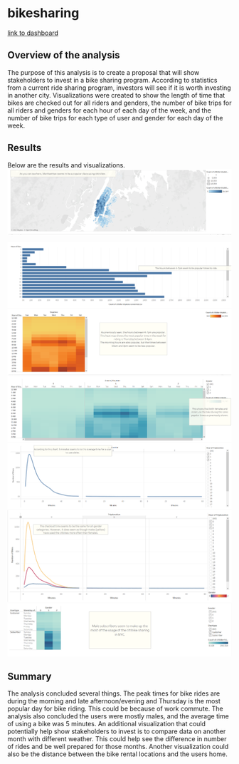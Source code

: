 # bikesharing
[link to dashboard](https://public.tableau.com/app/profile/shirley.osorio/viz/NYCCitibikeAnalysis_16319972909730/NYCCitibikeAnalysis?publish=yes "link to dashboard")
## Overview of the analysis
The purpose of this analysis is to create a proposal that will show stakeholders to invest in a bike sharing program. According to statistics from a current ride sharing program, investors will see if it is worth investing in another city. Visualizations were created to show the length of time that bikes are checked out for all riders and genders, the number of bike trips for all riders and genders for each hour of each day of the week, and the number of bike trips for each type of user and gender for each day of the week. 
## Results
Below are the results and visualizations. 
<img src="top_starting.png"/>

<img src="August Peak hours.png"/>
<img src="Trips by weekday for each hour.png"/>
<img src="Trips by gender.png"/>
<img src="Checkout times for users.png"/>
<img src="Checkout times by gender.png"/>
<img src="User trips by gender by weekday.png"/>

## Summary
The analysis concluded several things. The peak times for bike rides are during the morning and late afternoon/evening and Thursday is the most popular day for bike riding. This could be because of work commute. The analysis also concluded the users were mostly males, and the average time of using a bike was 5 minutes. An additional visualization that could potentially help show stakeholders to invest is to compare data on another month with different weather. This could help see the difference in number of rides and be well prepared for those months. Another visualization could also be the distance between the bike rental locations and the users home. 
